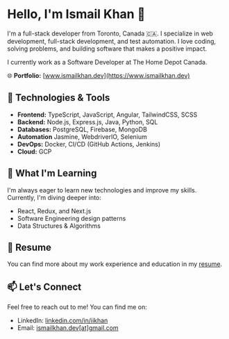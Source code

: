 # Hello, I'm Ismail Khan 👋

I'm a full-stack developer from Toronto, Canada 🇨🇦. I specialize in web development, full-stack development, and test automation. I love coding, solving problems, and building software that makes a positive impact.

I currently work as a Software Developer at The Home Depot Canada.

🌐 **Portfolio:** [www.ismailkhan.dev](https://www.ismailkhan.dev)

## 🔧 Technologies & Tools

- **Frontend:** TypeScript, JavaScript, Angular, TailwindCSS, SCSS
- **Backend:** Node.js, Express.js, Java, Python, SQL
- **Databases:** PostgreSQL, Firebase, MongoDB
- **Automation** Jasmine, WebdriverIO, Selenium
- **DevOps:** Docker, CI/CD (GitHub Actions, Jenkins)
- **Cloud:** GCP

## 🌱 What I'm Learning

I'm always eager to learn new technologies and improve my skills. Currently, I'm diving deeper into:

- React, Redux, and Next.js
- Software Engineering design patterns
- Data Structures & Algorithms

## 📄 Resume

You can find more about my work experience and education in my [resume](https://ismailkhan-dev.github.io/cv).

## 📫 Let's Connect

Feel free to reach out to me! You can find me on:

- LinkedIn: [linkedin.com/in/iikhan](https://www.linkedin.com/in/iikhan)
- Email: [ismailkhan.dev[at]gmail.com](mailto:ismailkhan.dev@gmail.com)
